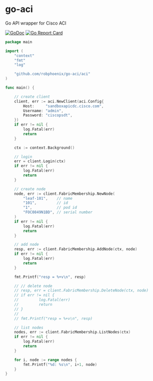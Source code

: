 # go-aci
Go API wrapper for Cisco ACI

[![GoDoc](https://godoc.org/github.com/robphoenix/go-aci/aci?status.svg)](http://godoc.org/github.com/robphoenix/go-aci/aci)
[![Go Report Card](https://goreportcard.com/badge/github.com/robphoenix/go-aci)](https://goreportcard.com/report/github.com/robphoenix/go-aci)

```go
package main

import (
	"context"
	"fmt"
	"log"

	"github.com/robphoenix/go-aci/aci"
)

func main() {

	// create client
	client, err := aci.NewClient(aci.Config{
		Host:     "sandboxapicdc.cisco.com",
		Username: "admin",
		Password: "ciscopsdt",
	})
	if err != nil {
		log.Fatal(err)
		return
	}

	ctx := context.Background()

	// login
	err = client.Login(ctx)
	if err != nil {
		log.Fatal(err)
		return
	}

	// create node
	node, err := client.FabricMembership.NewNode(
		"leaf-101",    // name
		"101",         // id
		"1",           // pod id
		"FOC0849N1BD", // serial number
	)
	if err != nil {
		log.Fatal(err)
		return
	}

	// add node
	resp, err := client.FabricMembership.AddNode(ctx, node)
	if err != nil {
		log.Fatal(err)
		return
	}

	fmt.Printf("resp = %+v\n", resp)

	// // delete node
	// resp, err = client.FabricMembership.DeleteNode(ctx, node)
	// if err != nil {
	//         log.Fatal(err)
	//         return
	// }
	//
	// fmt.Printf("resp = %+v\n", resp)

	// list nodes
	nodes, err := client.FabricMembership.ListNodes(ctx)
	if err != nil {
		log.Fatal(err)
		return
	}

	for i, node := range nodes {
		fmt.Printf("%d: %s\n", i+1, node)
	}
}
```
